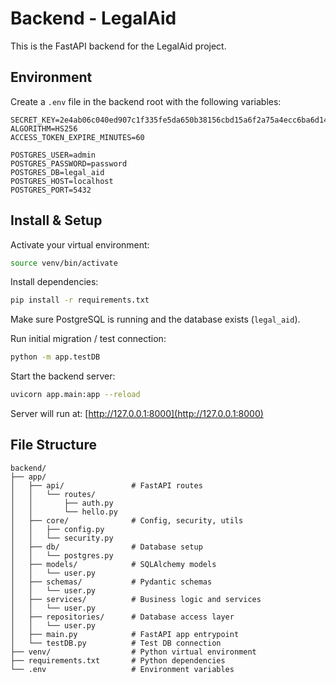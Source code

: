# Backend - LegalAid

This is the FastAPI backend for the LegalAid project.

## Environment

Create a `.env` file in the backend root with the following variables:

```env
SECRET_KEY=2e4ab06c040ed907c1f335fe5da650b38156cbd15a6f2a75a4ecc6ba6d1490d8
ALGORITHM=HS256
ACCESS_TOKEN_EXPIRE_MINUTES=60

POSTGRES_USER=admin
POSTGRES_PASSWORD=password
POSTGRES_DB=legal_aid
POSTGRES_HOST=localhost
POSTGRES_PORT=5432
```

## Install & Setup

Activate your virtual environment:

```bash
source venv/bin/activate
```

Install dependencies:

```bash
pip install -r requirements.txt
```

Make sure PostgreSQL is running and the database exists (`legal_aid`).

Run initial migration / test connection:

```bash
python -m app.testDB
```

Start the backend server:

```bash
uvicorn app.main:app --reload
```

Server will run at: [http://127.0.0.1:8000](http://127.0.0.1:8000)

## File Structure

```
backend/
├── app/
│   ├── api/               # FastAPI routes
│   │   └── routes/
│   │       ├── auth.py
│   │       └── hello.py
│   ├── core/              # Config, security, utils
│   │   ├── config.py
│   │   └── security.py
│   ├── db/                # Database setup
│   │   └── postgres.py
│   ├── models/            # SQLAlchemy models
│   │   └── user.py
│   ├── schemas/           # Pydantic schemas
│   │   └── user.py
│   ├── services/          # Business logic and services
│   │   └── user.py
│   ├── repositories/      # Database access layer
│   │   └── user.py
│   ├── main.py            # FastAPI app entrypoint
│   └── testDB.py          # Test DB connection
├── venv/                  # Python virtual environment
├── requirements.txt       # Python dependencies
└── .env                   # Environment variables
```
